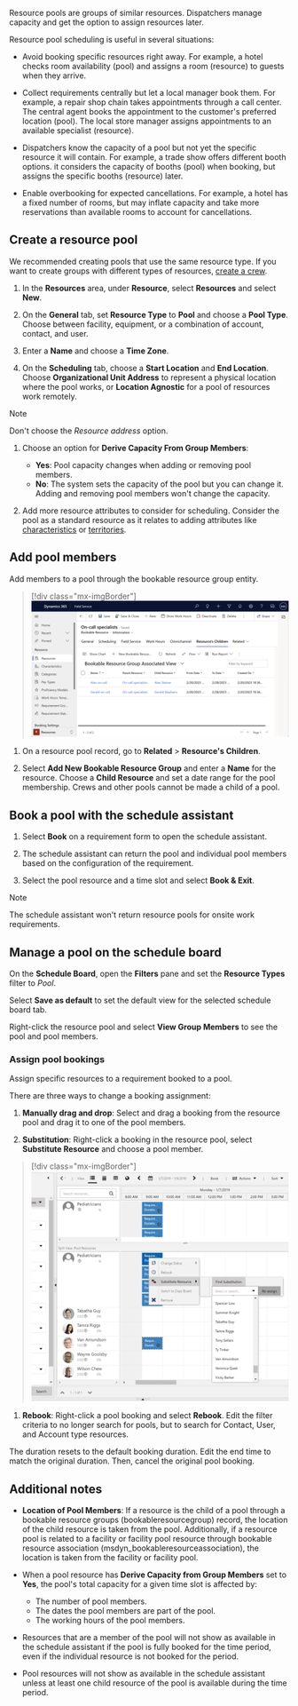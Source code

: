 Resource pools are groups of similar resources. Dispatchers manage capacity and get the option to assign resources later.

Resource pool scheduling is useful in several situations:

- Avoid booking specific resources right away. For example, a hotel checks room availability (pool) and assigns a room (resource) to guests when they arrive.  

- Collect requirements centrally but let a local manager book them. For example, a repair shop chain takes appointments through a call center. The central agent books the appointment to the customer's preferred location (pool). The local store manager assigns appointments to an available specialist (resource).

- Dispatchers know the capacity of a pool but not yet the specific resource it will contain.  For example, a trade show offers different booth options. it considers the capacity of booths (pool) when booking, but assigns the specific booths (resource) later.

- Enable overbooking for expected cancellations. For example, a hotel has a fixed number of rooms, but may inflate capacity and take more reservations than available rooms to account for cancellations.

## Create a resource pool

We recommended creating pools that use the same resource type. If you want to create groups with different types of resources, [create a crew](../../field-service/resource-crews.md).

1. In the **Resources** area, under **Resource**, select **Resources** and select **New**.  

1. On the **General** tab, set **Resource Type** to **Pool** and choose a **Pool Type**. Choose between facility, equipment, or a combination of account, contact, and user.

1. Enter a **Name** and choose a **Time Zone**.

1. On the **Scheduling** tab, choose a **Start Location** and **End Location**. Choose **Organizational Unit Address** to represent a physical location where the pool works, or **Location Agnostic** for a pool of resources work remotely.
  
  > [!NOTE]
  > Don't choose the *Resource address* option.

1. Choose an option for **Derive Capacity From Group Members**:
   - **Yes**: Pool capacity changes when adding or removing pool members.
   - **No**: The system sets the capacity of the pool but you can change it. Adding and removing pool members won't change the capacity.

1. Add more resource attributes to consider for scheduling. Consider the pool as a standard resource as it relates to adding attributes like [characteristics](../../field-service/set-up-characteristics.md) or [territories](../../field-service/set-up-territories.md).

## Add pool members

Add members to a pool through the bookable resource group entity.

> [!div class="mx-imgBorder"]
> ![Screenshot of pool children view.](../../field-service/media/scheduling-resource-pool-children.png)

1. On a resource pool record, go to **Related** > **Resource's Children**.

1. Select **Add New Bookable Resource Group** and enter a **Name** for the resource. Choose a **Child Resource** and set a date range for the pool membership. Crews and other pools cannot be made a child of a pool.

## Book a pool with the schedule assistant

1. Select **Book** on a requirement form to open the schedule assistant.

1. The schedule assistant can return the pool and individual pool members based on the configuration of the requirement.

1. Select the pool resource and a time slot and select **Book & Exit**.

> [!NOTE]
> The schedule assistant won't return resource pools for onsite work requirements.

## Manage a pool on the schedule board

On the **Schedule Board**, open the **Filters** pane and set the **Resource Types** filter to *Pool*.

Select **Save as default** to set the default view for the selected schedule board tab.

Right-click the resource pool and select **View Group Members** to see the pool and pool members.

### Assign pool bookings

Assign specific resources to a requirement booked to a pool.

There are three ways to change a booking assignment:

1. **Manually drag and drop**: Select and drag a booking from the resource pool and drag it to one of the pool members.

2. **Substitution**: Right-click a booking in the resource pool, select **Substitute Resource** and choose a pool member.

> [!div class="mx-imgBorder"]
> ![Image of triggering substitution from a pool booking.](../../field-service/media/scheduling-pools-single-requirement7.png)

1. **Rebook**: Right-click a pool booking and select **Rebook**. Edit the filter criteria to no longer search for pools, but to search for Contact, User, and Account type resources.

The duration resets to the default booking duration. Edit the end time to match the original duration. Then, cancel the original pool booking.

## Additional notes

- **Location of Pool Members**: If a resource is the child of a pool through a bookable resource groups (bookableresourcegroup) record, the location of the child resource is taken from the pool. Additionally, if a resource pool is related to a facility or facility pool resource through bookable resource association (msdyn_bookableresourceassociation), the location is taken from the facility or facility pool.

- When a pool resource has **Derive Capacity from Group Members** set to **Yes**, the pool's total capacity for a given time slot is affected by: 
  - The number of pool members.
  - The dates the pool members are part of the pool.
  - The working hours of the pool members.

- Resources that are a member of the pool will not show as available in the schedule assistant if the pool is fully booked for the time period, even if the individual resource is not booked for the period.

- Pool resources will not show as available in the schedule assistant unless at least one child resource of the pool is available during the time period.
